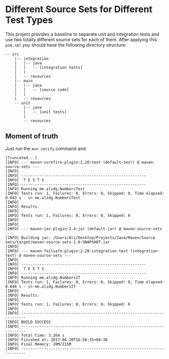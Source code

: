 # Different Source Sets for Different Test Types

This project provides a baseline to separate unit and integration tests and use two totally different source sets
for each of them. After applying this `pom.xml` you should have the following directory structure:
```
-- src
    |-- integration
    |   |-- java
    |   |   -- [integration tests]
    |   |       
    |   -- resources
    |-- main
    |   |-- java
    |   |   -- [source code]
    |   |
    |   -- resources
    -- unit
        |-- java
        |   -- [unit tests]
        |
        -- resources

```

## Moment of truth
Just run the `mvn verify` command and:
```
[Truncated...]
[INFO] --- maven-surefire-plugin:2.20:test (default-test) @ maven-source-sets ---
[INFO] 
[INFO] -------------------------------------------------------
[INFO]  T E S T S
[INFO] -------------------------------------------------------
[INFO] Running me.alidg.NumbersTest
[INFO] Tests run: 1, Failures: 0, Errors: 0, Skipped: 0, Time elapsed: 0.043 s - in me.alidg.NumbersTest
[INFO] 
[INFO] Results:
[INFO] 
[INFO] Tests run: 1, Failures: 0, Errors: 0, Skipped: 0
[INFO] 
[INFO] 
[INFO] --- maven-jar-plugin:2.4:jar (default-jar) @ maven-source-sets ---
[INFO] Building jar: /Users/Ali/Desktop/Projects/Java/Maven/Source Sets/target/maven-source-sets-1.0-SNAPSHOT.jar
[INFO] 
[INFO] --- maven-failsafe-plugin:2.20:integration-test (integration-test) @ maven-source-sets ---
[INFO] 
[INFO] -------------------------------------------------------
[INFO]  T E S T S
[INFO] -------------------------------------------------------
[INFO] Running me.alidg.NumbersIT
[INFO] Tests run: 1, Failures: 0, Errors: 0, Skipped: 0, Time elapsed: 0.048 s - in me.alidg.NumbersIT
[INFO] 
[INFO] Results:
[INFO] 
[INFO] Tests run: 1, Failures: 0, Errors: 0, Skipped: 0
[INFO] 
[INFO] ------------------------------------------------------------------------
[INFO] BUILD SUCCESS
[INFO] ------------------------------------------------------------------------
[INFO] Total time: 3.264 s
[INFO] Finished at: 2017-08-20T16:56:35+04:30
[INFO] Final Memory: 20M/215M
[INFO] ------------------------------------------------------------------------
```